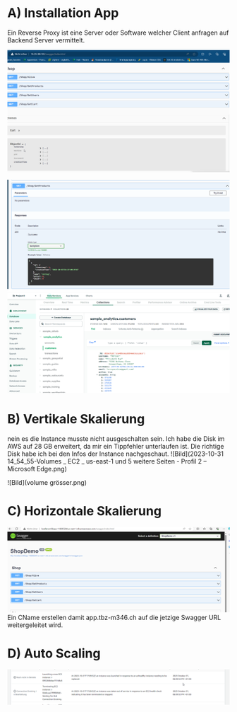 
# A) Installation App

Ein Reverse Proxy ist eine Server oder Software welcher Client anfragen auf Backend Server vermittelt.

![Bild](swagger.png)



![Bild](swaggerget.png)
![Bild](Collection.png)


# B) Vertikale Skalierung

nein es die Instance musste nicht ausgeschalten sein.
Ich habe die Disk im AWS auf 28 GB erweitert, da mir ein Tippfehler unterlaufen ist. Die richtige Disk habe ich bei den Infos der Instance nachgeschaut.
![Bild](2023-10-31 14_54_55-Volumes _ EC2 _ us-east-1 und 5 weitere Seiten - Profil 2 – Microsoft​ Edge.png)

![Bild](volume grösser.png)



# C) Horizontale Skalierung

![Bild](loadbalancer.png)
Ein CName erstellen damit app.tbz-m346.ch auf die jetzige Swagger URL weitergeleitet wird.


# D) Auto Scaling
![Bild](autoscaler.png)